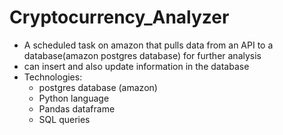 # Cryptocurrency_Analyzer

- A scheduled task on amazon that pulls data from an API to a database(amazon postgres database) for further analysis
- can insert and also update information in the database
- Technologies:
  - postgres database (amazon)
  - Python language 
  - Pandas dataframe
  - SQL queries 
